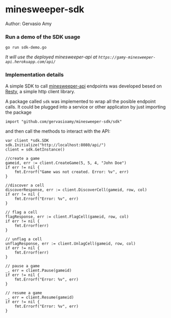 # minesweeper-sdk
Author: Gervasio Amy

### Run a demo of the SDK usage
```
go run sdk-demo.go
```
_It will use the deployed minesweeper-api at `https://gamy-minesweeper-api.herokuapp.com/api/`_

### Implementation details
A simple SDK to call [minesweeper-api](https://github.com/gervasioamy/minesweeper-api) endpoints was developed besed on [Resty](https://github.com/go-resty/resty), a simple http client library.

A package called `sdk` was implemented to wrap all the posible endpoint calls. It could be plugged into a service or other applicaton by just importing the package
```
import "github.com/gervasioamy/minesweeper-sdk/sdk"
```
and then call the methods to interact with the API:
```
var client *sdk.SDK
sdk.Initialize("http://localhost:8080/api/")
client = sdk.GetInstance()

//create a game
gameid, err := client.CreateGame(5, 5, 4, "John Doe")
if err != nil {
	fmt.Errorf("Game was not created. Error: %v", err)
}

//discover a cell
discoverResponse, err := client.DiscoverCell(gameid, row, col)
if err != nil {
    fmt.Errorf("Error: %v", err)
}

// flag a cell
flagResponse, err := client.FlagCell(gameid, row, col)
if err != nil {
    fmt.Errorf(err)
}

// unflag a cell
unflagResponse, err := client.UnlagCell(gameid, row, col)
if err != nil {
    fmt.Errorf(err)
}

// pause a game
_, err = client.Pause(gameid)
if err != nil {
    fmt.Errorf("Error: %v", err)
}

// resume a game
_, err = client.Resume(gameid)
if err != nil {
    fmt.Errorf("Error: %v", err)
}
```
